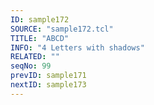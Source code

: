 ```yaml
---
ID: sample172
SOURCE: "sample172.tcl"
TITLE: "ABCD"
INFO: "4 Letters with shadows"
RELATED: ""
seqNo: 99
prevID: sample171
nextID: sample173
---
```

